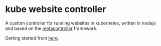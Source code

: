 # kube website controller
A custom controller for running websites in kubernetes, written in nodejs and based on the [metacontroller](https://github.com/GoogleCloudPlatform/metacontroller) framework.

Getting started from [here](./guide.md).

